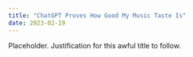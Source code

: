 ```yaml
---
title: "ChatGPT Proves How Good My Music Taste Is"
date: 2023-02-19
---
```

Placeholder.  Justification for this awful title to follow.
